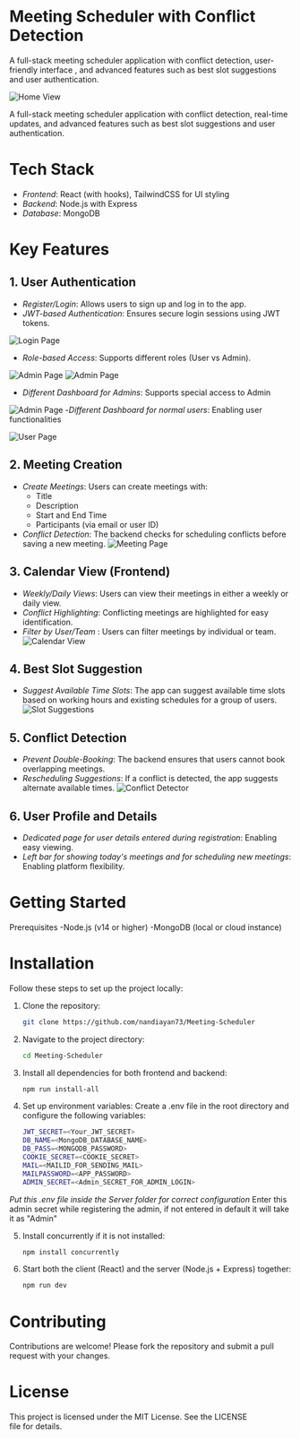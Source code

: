 # Meeting Scheduler with Conflict Detection
A full-stack meeting scheduler application with conflict detection, user-friendly interface , and advanced features such as best slot suggestions and user authentication.

![Home View](./assets/CalendarView.png)

A full-stack meeting scheduler application with conflict detection, real-time updates, and advanced features such as best slot suggestions and user authentication.

# Tech Stack

- *Frontend*: React (with hooks), TailwindCSS for UI styling
- *Backend*: Node.js with Express
- *Database*: MongoDB


# Key Features


## 1. User Authentication
- *Register/Login*: Allows users to sign up and log in to the app.
- *JWT-based Authentication*: Ensures secure login sessions using JWT tokens.

![Login Page](./assets/Login.jpg)
- *Role-based Access*: Supports different roles (User vs Admin).

![Admin Page](./assets/Admin_Signup.png)
![Admin Page](./assets/Admin_Signin.png)
- *Different Dashboard for Admins*: Supports special access to Admin

![Admin Page](./assets/AdminDashboard.png)
-*Different Dashboard for normal users*: Enabling user functionalities

![User Page](./assets/User%20Dashboard.png)

## 2. Meeting Creation
- *Create Meetings*: Users can create meetings with:
  - Title
  - Description
  - Start and End Time
  - Participants (via email or user ID)
- *Conflict Detection*: The backend checks for scheduling conflicts before saving a new meeting.
![Meeting Page](./assets/MeetingScheduling.png)


## 3. Calendar View (Frontend)
- *Weekly/Daily Views*: Users can view their meetings in either a weekly or daily view.
- *Conflict Highlighting*: Conflicting meetings are highlighted for easy identification.
- *Filter by User/Team* : Users can filter meetings by individual or team.
![Calendar View](./assets/CalendarView.png)


## 4. Best Slot Suggestion
- *Suggest Available Time Slots*: The app can suggest available time slots based on working hours and existing schedules for a group of users.
![Slot Suggestions](./assets/SlotSuggestions.jpg)


## 5. Conflict Detection
- *Prevent Double-Booking*: The backend ensures that users cannot book overlapping meetings.
- *Rescheduling Suggestions*: If a conflict is detected, the app suggests alternate available times.
![Conflict Detector](./assets/ConflictDetection.png)

## 6. User Profile and Details
- *Dedicated page for user details entered during registration*: Enabling easy viewing.
- *Left bar for showing today's meetings and for scheduling new meetings*: Enabling platform flexibility.
# Getting Started
Prerequisites
-Node.js (v14 or higher)
-MongoDB (local or cloud instance)

# Installation

Follow these steps to set up the project locally:

1. Clone the repository:
   ```bash
   git clone https://github.com/nandiayan73/Meeting-Scheduler

2. Navigate to the project directory:
    ```bash
    cd Meeting-Scheduler

3. Install all dependencies for both frontend and backend:
    ```bash
    npm run install-all

4. Set up environment variables: Create a .env file in the root directory and configure the following variables:
    ```bash
    JWT_SECRET=<Your_JWT_SECRET>
    DB_NAME=<MongoDB_DATABASE_NAME>
    DB_PASS=<MONGODB_PASSWORD>
    COOKIE_SECRET=<COOKIE_SECRET>
    MAIL=<MAILID_FOR_SENDING_MAIL>
    MAILPASSWORD=<APP_PASSWORD>
    ADMIN_SECRET=<Admin_SECRET_FOR_ADMIN_LOGIN>
*Put this .env file inside the Server folder for correct configuration*
Enter this admin secret while registering the admin, if not entered in default it will take it as "Admin" 

5. Install concurrently if it is not installed:
    ```bash
    npm install concurrently

6. Start both the client (React) and the server (Node.js + Express) together:
    ```bash
    npm run dev

# Contributing
Contributions are welcome! Please fork the repository and submit a pull request with your changes.

# License
This project is licensed under the MIT License. See the LICENSE file for details.
 
